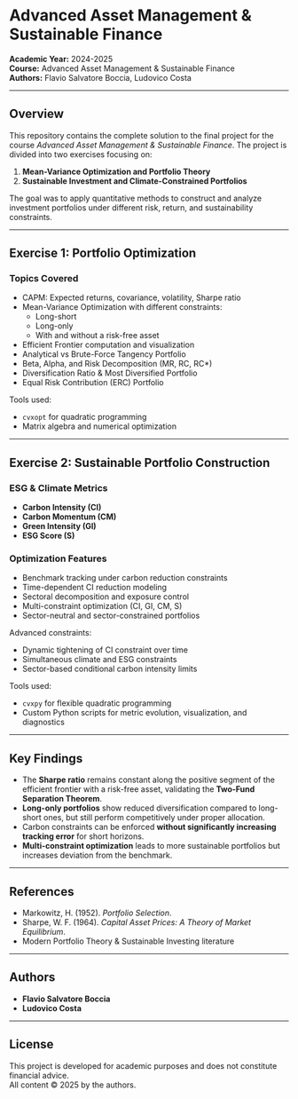# Advanced Asset Management & Sustainable Finance

**Academic Year:** 2024-2025  
**Course:** Advanced Asset Management & Sustainable Finance  
**Authors:** Flavio Salvatore Boccia, Ludovico Costa

---

## Overview

This repository contains the complete solution to the final project for the course *Advanced Asset Management & Sustainable Finance*. The project is divided into two exercises focusing on:

1. **Mean-Variance Optimization and Portfolio Theory**
2. **Sustainable Investment and Climate-Constrained Portfolios**

The goal was to apply quantitative methods to construct and analyze investment portfolios under different risk, return, and sustainability constraints.

---

## Exercise 1: Portfolio Optimization

### Topics Covered

- CAPM: Expected returns, covariance, volatility, Sharpe ratio
- Mean-Variance Optimization with different constraints:
  - Long-short
  - Long-only
  - With and without a risk-free asset
- Efficient Frontier computation and visualization
- Analytical vs Brute-Force Tangency Portfolio
- Beta, Alpha, and Risk Decomposition (MR, RC, RC*)
- Diversification Ratio & Most Diversified Portfolio
- Equal Risk Contribution (ERC) Portfolio

Tools used:
- `cvxopt` for quadratic programming
- Matrix algebra and numerical optimization

---

## Exercise 2: Sustainable Portfolio Construction

### ESG & Climate Metrics

- **Carbon Intensity (CI)**
- **Carbon Momentum (CM)**
- **Green Intensity (GI)**
- **ESG Score (S)**

### Optimization Features

- Benchmark tracking under carbon reduction constraints
- Time-dependent CI reduction modeling
- Sectoral decomposition and exposure control
- Multi-constraint optimization (CI, GI, CM, S)
- Sector-neutral and sector-constrained portfolios

Advanced constraints:
- Dynamic tightening of CI constraint over time
- Simultaneous climate and ESG constraints
- Sector-based conditional carbon intensity limits

Tools used:
- `cvxpy` for flexible quadratic programming
- Custom Python scripts for metric evolution, visualization, and diagnostics

---

## Key Findings

- The **Sharpe ratio** remains constant along the positive segment of the efficient frontier with a risk-free asset, validating the **Two-Fund Separation Theorem**.
- **Long-only portfolios** show reduced diversification compared to long-short ones, but still perform competitively under proper allocation.
- Carbon constraints can be enforced **without significantly increasing tracking error** for short horizons.
- **Multi-constraint optimization** leads to more sustainable portfolios but increases deviation from the benchmark.

---

## References

- Markowitz, H. (1952). *Portfolio Selection*.
- Sharpe, W. F. (1964). *Capital Asset Prices: A Theory of Market Equilibrium*.
- Modern Portfolio Theory & Sustainable Investing literature

---

## Authors

- **Flavio Salvatore Boccia**  
- **Ludovico Costa**

---

## License

This project is developed for academic purposes and does not constitute financial advice.  
All content © 2025 by the authors.
